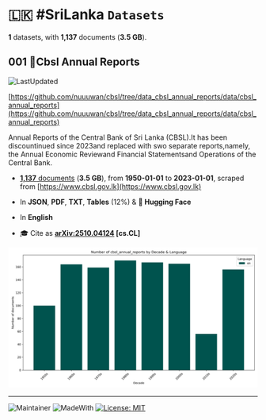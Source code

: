 # 🇱🇰 #SriLanka `Datasets`

**1** datasets, with **1,137** documents (**3.5 GB**).

## 001 📙Cbsl Annual Reports

![LastUpdated](https://img.shields.io/badge/last_updated-2025--10--28_13:44:26-green)

[https://github.com/nuuuwan/cbsl/tree/data_cbsl_annual_reports/data/cbsl_annual_reports](https://github.com/nuuuwan/cbsl/tree/data_cbsl_annual_reports/data/cbsl_annual_reports)

Annual Reports of the Central Bank of Sri Lanka (CBSL).It has been discountinued since 2023and replaced with swo separate reports,namely, the Annual Economic Reviewand Financial Statementsand Operations of the Central Bank.

- [**1,137** documents](https://github.com/nuuuwan/cbsl/tree/data_cbsl_annual_reports/data/cbsl_annual_reports) (**3.5 GB**), from **1950-01-01** to **2023-01-01**, scraped from [https://www.cbsl.gov.lk](https://www.cbsl.gov.lk)

- In **JSON**, **PDF**, **TXT**, **Tables** (12%) & **🤗 Hugging Face**

- In **English**

- 🎓 Cite as **[arXiv:2510.04124](https://arxiv.org/abs/2510.04124) [cs.CL]**

![Chart](https://raw.githubusercontent.com/nuuuwan/cbsl/refs/heads/data_cbsl_annual_reports/data/cbsl_annual_reports/docs_by_decade_and_lang.png)

---

![Maintainer](https://img.shields.io/badge/maintainer-nuuuwan-red)
![MadeWith](https://img.shields.io/badge/made_with-python-blue)
[![License: MIT](https://img.shields.io/badge/License-MIT-yellow.svg)](https://opensource.org/licenses/MIT)
